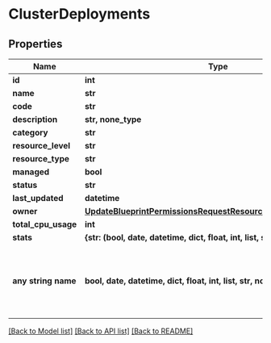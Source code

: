 # ClusterDeployments


## Properties
Name | Type | Description | Notes
------------ | ------------- | ------------- | -------------
**id** | **int** |  | [optional] 
**name** | **str** |  | [optional] 
**code** | **str** |  | [optional] 
**description** | **str, none_type** |  | [optional] 
**category** | **str** |  | [optional] 
**resource_level** | **str** |  | [optional] 
**resource_type** | **str** |  | [optional] 
**managed** | **bool** |  | [optional] 
**status** | **str** |  | [optional] 
**last_updated** | **datetime** |  | [optional] 
**owner** | [**UpdateBlueprintPermissionsRequestResourcePermissionSitesInner**](UpdateBlueprintPermissionsRequestResourcePermissionSitesInner.md) |  | [optional] 
**total_cpu_usage** | **int** |  | [optional] 
**stats** | **{str: (bool, date, datetime, dict, float, int, list, str, none_type)}** |  | [optional] 
**any string name** | **bool, date, datetime, dict, float, int, list, str, none_type** | any string name can be used but the value must be the correct type | [optional]

[[Back to Model list]](../README.md#documentation-for-models) [[Back to API list]](../README.md#documentation-for-api-endpoints) [[Back to README]](../README.md)


